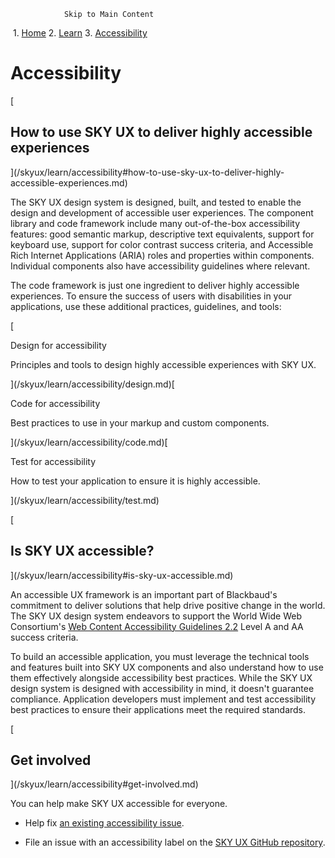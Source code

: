                 Skip to Main Content

 1.  [Home](/skyux/)
2.  [Learn](/skyux/learn.md)
3.  [Accessibility](/skyux/learn/accessibility.md)

Accessibility
=============

[

How to use SKY UX to deliver highly accessible experiences
----------------------------------------------------------

](/skyux/learn/accessibility#how-to-use-sky-ux-to-deliver-highly-accessible-experiences.md)

The SKY UX design system is designed, built, and tested to enable the design and development of accessible user experiences. The component library and code framework include many out-of-the-box accessibility features: good semantic markup, descriptive text equivalents, support for keyboard use, support for color contrast success criteria, and Accessible Rich Internet Applications (ARIA) roles and properties within components. Individual components also have accessibility guidelines where relevant.

The code framework is just one ingredient to deliver highly accessible experiences. To ensure the success of users with disabilities in your applications, use these additional practices, guidelines, and tools:

[

Design for accessibility

Principles and tools to design highly accessible experiences with SKY UX.



](/skyux/learn/accessibility/design.md)[

Code for accessibility

Best practices to use in your markup and custom components.



](/skyux/learn/accessibility/code.md)[

Test for accessibility

How to test your application to ensure it is highly accessible.



](/skyux/learn/accessibility/test.md)

[

Is SKY UX accessible?
---------------------

](/skyux/learn/accessibility#is-sky-ux-accessible.md)

An accessible UX framework is an important part of Blackbaud's commitment to deliver solutions that help drive positive change in the world. The SKY UX design system endeavors to support the World Wide Web Consortium's [Web Content Accessibility Guidelines 2.2](https://www.w3.org/TR/WCAG22/) Level A and AA success criteria.

To build an accessible application, you must leverage the technical tools and features built into SKY UX components and also understand how to use them effectively alongside accessibility best practices. While the SKY UX design system is designed with accessibility in mind, it doesn't guarantee compliance. Application developers must implement and test accessibility best practices to ensure their applications meet the required standards.

[

Get involved
------------

](/skyux/learn/accessibility#get-involved.md)

You can help make SKY UX accessible for everyone.

*   Help fix [an existing accessibility issue](https://github.com/blackbaud/skyux/issues?q=is%3Aopen+is%3Aissue+label%3Aaccessibility).
    
*   File an issue with an accessibility label on the [SKY UX GitHub repository](https://github.com/blackbaud/skyux/issues).